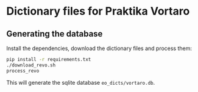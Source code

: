 # Dictionary files for Praktika Vortaro

## Generating the database

Install the dependencies, download the dictionary files and process them:

```bash
pip install -r requirements.txt
./download_revo.sh
process_revo
```

This will generate the sqlite database `eo_dicts/vortaro.db`.
